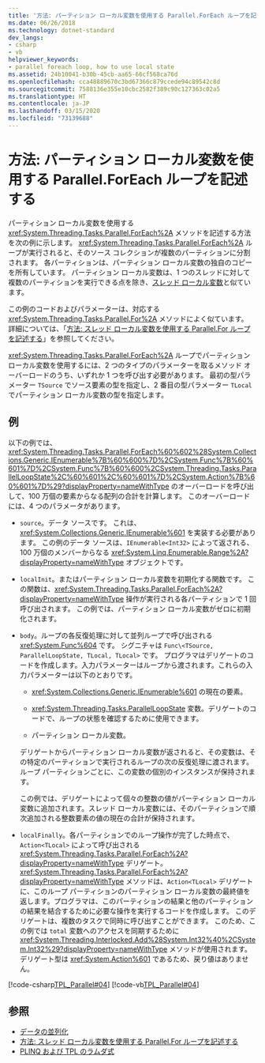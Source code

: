 ```yaml
---
title: '方法: パーティション ローカル変数を使用する Parallel.ForEach ループを記述する'
ms.date: 06/26/2018
ms.technology: dotnet-standard
dev_langs:
- csharp
- vb
helpviewer_keywords:
- parallel foreach loop, how to use local state
ms.assetid: 24b10041-b30b-45cb-aa65-66cf568ca76d
ms.openlocfilehash: cca48889670c3bd67366c879ccede94c89542c8d
ms.sourcegitcommit: 7588136e355e10cbc2582f389c90c127363c02a5
ms.translationtype: HT
ms.contentlocale: ja-JP
ms.lasthandoff: 03/15/2020
ms.locfileid: "73139688"
---
```

# <a name="how-to-write-a-parallelforeach-loop-with-partition-local-variables"></a>方法: パーティション ローカル変数を使用する Parallel.ForEach ループを記述する

パーティション ローカル変数を使用する <xref:System.Threading.Tasks.Parallel.ForEach%2A> メソッドを記述する方法を次の例に示します。 <xref:System.Threading.Tasks.Parallel.ForEach%2A> ループが実行されると、そのソース コレクションが複数のパーティションに分割されます。 各パーティションは、パーティション ローカル変数の独自のコピーを所有しています。 パーティション ローカル変数は、1 つのスレッドに対して複数のパーティションを実行できる点を除き、[スレッド ローカル変数](xref:System.Threading.ThreadLocal%601)と似ています。

この例のコードおよびパラメーターは、対応する <xref:System.Threading.Tasks.Parallel.For%2A> メソッドによく似ています。 詳細については、「[方法: スレッド ローカル変数を使用する Parallel.For ループを記述する](../../../docs/standard/parallel-programming/how-to-write-a-parallel-for-loop-with-thread-local-variables.md)」を参照してください。

<xref:System.Threading.Tasks.Parallel.ForEach%2A> ループでパーティション ローカル変数を使用するには、2 つのタイプのパラメーターを取るメソッド オーバーロードのうち、いずれか 1 つを呼び出す必要があります。 最初の型パラメーター `TSource` でソース要素の型を指定し、2 番目の型パラメーター `TLocal` でパーティション ローカル変数の型を指定します。

## <a name="example"></a>例

以下の例では、<xref:System.Threading.Tasks.Parallel.ForEach%60%602%28System.Collections.Generic.IEnumerable%7B%60%600%7D%2CSystem.Func%7B%60%601%7D%2CSystem.Func%7B%60%600%2CSystem.Threading.Tasks.ParallelLoopState%2C%60%601%2C%60%601%7D%2CSystem.Action%7B%60%601%7D%29?displayProperty=nameWithType> のオーバーロードを呼び出して、100 万個の要素からなる配列の合計を計算します。 このオーバーロードには、4 つのパラメータがあります。

- `source`。データ ソースです。 これは、<xref:System.Collections.Generic.IEnumerable%601> を実装する必要があります。 この例のデータ ソースは、`IEnumerable<Int32>` によって返される、100 万個のメンバーからなる <xref:System.Linq.Enumerable.Range%2A?displayProperty=nameWithType> オブジェクトです。

- `localInit`。またはパーティション ローカル変数を初期化する関数です。 この関数は、<xref:System.Threading.Tasks.Parallel.ForEach%2A?displayProperty=nameWithType> 操作が実行される各パーティションで 1 回呼び出されます。 この例では、パーティション ローカル変数がゼロに初期化されます。

- `body`。ループの各反復処理に対して並列ループで呼び出される <xref:System.Func%604> です。 シグニチャは `Func\<TSource, ParallelLoopState, TLocal, TLocal>` です。 プログラマはデリゲートのコードを作成します。入力パラメーターはループから渡されます。これらの入力パラメーターは以下のとおりです。

  - <xref:System.Collections.Generic.IEnumerable%601> の現在の要素。

  - <xref:System.Threading.Tasks.ParallelLoopState> 変数。デリゲートのコードで、ループの状態を確認するために使用できます。

  - パーティション ローカル変数。

  デリゲートからパーティション ローカル変数が返されると、その変数は、その特定のパーティションで実行されるループの次の反復処理に渡されます。 ループ パーティションごとに、この変数の個別のインスタンスが保持されます。

  この例では、デリゲートによって個々の整数の値がパーティション ローカル変数に追加されます。スレッド ローカル変数には、そのパーティションで順次追加される整数要素の値の現在の合計が保持されます。

- `localFinally`。各パーティションでのループ操作が完了した時点で、`Action<TLocal>` によって呼び出される <xref:System.Threading.Tasks.Parallel.ForEach%2A?displayProperty=nameWithType> デリゲート。 <xref:System.Threading.Tasks.Parallel.ForEach%2A?displayProperty=nameWithType> メソッドは、`Action<TLocal>` デリゲートに、このループ パーティションのパーティション ローカル変数の最終値を返します。プログラマは、このパーティションの結果と他のパーティションの結果を結合するために必要な操作を実行するコードを作成します。 このデリゲートは、複数のタスクで同時に呼び出すことができます。 このため、この例では `total` 変数へのアクセスを同期するために <xref:System.Threading.Interlocked.Add%28System.Int32%40%2CSystem.Int32%29?displayProperty=nameWithType> メソッドが使用されます。 デリゲート型は <xref:System.Action%601> であるため、戻り値はありません。

[!code-csharp[TPL_Parallel#04](../../../samples/snippets/csharp/VS_Snippets_Misc/tpl_parallel/cs/foreachthreadlocal.cs#04)]
[!code-vb[TPL_Parallel#04](../../../samples/snippets/visualbasic/VS_Snippets_Misc/tpl_parallel/vb/foreachthreadlocal.vb#04)]

## <a name="see-also"></a>参照

- [データの並列化](../../../docs/standard/parallel-programming/data-parallelism-task-parallel-library.md)
- [方法: スレッド ローカル変数を使用する Parallel.For ループを記述する](../../../docs/standard/parallel-programming/how-to-write-a-parallel-for-loop-with-thread-local-variables.md)
- [PLINQ および TPL のラムダ式](../../../docs/standard/parallel-programming/lambda-expressions-in-plinq-and-tpl.md)
